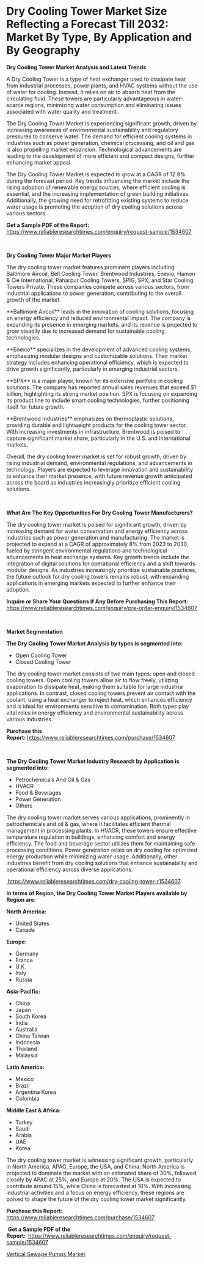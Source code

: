 <p><h1>Dry Cooling Tower Market Size Reflecting a Forecast Till 2032: Market By Type, By Application and By Geography</h1></p><p><strong>Dry Cooling Tower Market Analysis and Latest Trends</strong></p>
<p><p>A Dry Cooling Tower is a type of heat exchanger used to dissipate heat from industrial processes, power plants, and HVAC systems without the use of water for cooling. Instead, it relies on air to absorb heat from the circulating fluid. These towers are particularly advantageous in water-scarce regions, minimizing water consumption and eliminating issues associated with water quality and treatment.</p><p>The Dry Cooling Tower Market is experiencing significant growth, driven by increasing awareness of environmental sustainability and regulatory pressures to conserve water. The demand for efficient cooling systems in industries such as power generation, chemical processing, and oil and gas is also propelling market expansion. Technological advancements are leading to the development of more efficient and compact designs, further enhancing market appeal.</p><p>The Dry Cooling Tower Market is expected to grow at a CAGR of 12.9% during the forecast period. Key trends influencing the market include the rising adoption of renewable energy sources, where efficient cooling is essential, and the increasing implementation of green building initiatives. Additionally, the growing need for retrofitting existing systems to reduce water usage is promoting the adoption of dry cooling solutions across various sectors.</p></p>
<p><strong>Get a Sample PDF of the Report:&nbsp;</strong> <a href="https://www.reliableresearchtimes.com/enquiry/request-sample/1534607?utm_campaign=2179&utm_medium=2&utm_source=Github&utm_content=ia&utm_term=17022025&utm_id=dry-cooling-tower">https://www.reliableresearchtimes.com/enquiry/request-sample/1534607</a></p>
<p>&nbsp;</p>
<p><strong>Dry Cooling Tower Major Market Players</strong></p>
<p><p>The dry cooling tower market features prominent players including Baltimore Aircoil, Bell Cooling Tower, Brentwood Industries, Enexio, Hamon & Cie International, Paharpur Cooling Towers, SPIG, SPX, and Star Cooling Towers Private. These companies compete across various sectors, from industrial applications to power generation, contributing to the overall growth of the market.</p><p>**Baltimore Aircoil** leads in the innovation of cooling solutions, focusing on energy efficiency and reduced environmental impact. The company is expanding its presence in emerging markets, and its revenue is projected to grow steadily due to increased demand for sustainable cooling technologies.</p><p>**Enexio** specializes in the development of advanced cooling systems, emphasizing modular designs and customizable solutions. Their market strategy includes enhancing operational efficiency, which is expected to drive growth significantly, particularly in emerging industrial sectors.</p><p>**SPX** is a major player, known for its extensive portfolio in cooling solutions. The company has reported annual sales revenues that exceed $1 billion, highlighting its strong market position. SPX is focusing on expanding its product line to include smart cooling technologies, further positioning itself for future growth.</p><p>**Brentwood Industries** emphasizes on thermoplastic solutions, providing durable and lightweight products for the cooling tower sector. With increasing investments in infrastructure, Brentwood is poised to capture significant market share, particularly in the U.S. and international markets.</p><p>Overall, the dry cooling tower market is set for robust growth, driven by rising industrial demand, environmental regulations, and advancements in technology. Players are expected to leverage innovation and sustainability to enhance their market presence, with future revenue growth anticipated across the board as industries increasingly prioritize efficient cooling solutions.</p></p>
<p>&nbsp;</p>
<p><strong>What Are The Key Opportunities For Dry Cooling Tower Manufacturers?</strong></p>
<p><p>The dry cooling tower market is poised for significant growth, driven by increasing demand for water conservation and energy efficiency across industries such as power generation and manufacturing. The market is projected to expand at a CAGR of approximately 8% from 2023 to 2030, fueled by stringent environmental regulations and technological advancements in heat exchange systems. Key growth trends include the integration of digital solutions for operational efficiency and a shift towards modular designs. As industries increasingly prioritize sustainable practices, the future outlook for dry cooling towers remains robust, with expanding applications in emerging markets expected to further enhance their adoption.</p></p>
<p><strong>Inquire or Share Your Questions If Any Before Purchasing This Report:</strong> <a href="https://www.reliableresearchtimes.com/enquiry/pre-order-enquiry/1534607?utm_campaign=2179&utm_medium=2&utm_source=Github&utm_content=ia&utm_term=17022025&utm_id=dry-cooling-tower">https://www.reliableresearchtimes.com/enquiry/pre-order-enquiry/1534607</a></p>
<p>&nbsp;</p>
<p><strong>Market Segmentation</strong></p>
<p><strong>The Dry Cooling Tower Market Analysis by types is segmented into:</strong></p>
<p><ul><li>Open Cooling Tower</li><li>Closed Cooling Tower</li></ul></p>
<p><p>The dry cooling tower market consists of two main types: open and closed cooling towers. Open cooling towers allow air to flow freely, utilizing evaporation to dissipate heat, making them suitable for large industrial applications. In contrast, closed cooling towers prevent air contact with the coolant, using a heat exchanger to reject heat, which enhances efficiency and is ideal for environments sensitive to contamination. Both types play vital roles in energy efficiency and environmental sustainability across various industries.</p></p>
<p><strong>Purchase this Report:&nbsp;</strong><a href="https://www.reliableresearchtimes.com/purchase/1534607?utm_campaign=2179&utm_medium=2&utm_source=Github&utm_content=ia&utm_term=17022025&utm_id=dry-cooling-tower">https://www.reliableresearchtimes.com/purchase/1534607</a></p>
<p>&nbsp;</p>
<p><strong>The Dry Cooling Tower Market Industry Research by Application is segmented into:</strong></p>
<p><ul><li>Petrochemicals And Oil & Gas</li><li>HVACR</li><li>Food & Beverages</li><li>Power Generation</li><li>Others</li></ul></p>
<p><p>The dry cooling tower market serves various applications, prominently in petrochemicals and oil & gas, where it facilitates efficient thermal management in processing plants. In HVACR, these towers ensure effective temperature regulation in buildings, enhancing comfort and energy efficiency. The food and beverage sector utilizes them for maintaining safe processing conditions. Power generation relies on dry cooling for optimized energy production while minimizing water usage. Additionally, other industries benefit from dry cooling solutions that enhance sustainability and operational efficiency across diverse applications.</p></p>
<p><a href="https://www.reliableresearchtimes.com/dry-cooling-tower-r1534607?utm_campaign=2179&utm_medium=2&utm_source=Github&utm_content=ia&utm_term=17022025&utm_id=dry-cooling-tower">&nbsp;https://www.reliableresearchtimes.com/dry-cooling-tower-r1534607</a></p>
<p><strong>In terms of Region, the Dry Cooling Tower Market Players available by Region are:</strong></p>
<p>
    <p> <strong> North America: </strong>
        <ul>
            <li>United States</li>
            <li>Canada</li>
        </ul>
        </p> 
    <p> <strong> Europe: </strong>
        <ul>
            <li>Germany</li>
            <li>France</li>
            <li>U.K.</li>
            <li>Italy</li>
            <li>Russia</li>
        </ul>
        </p> 
    <p> <strong> Asia-Pacific: </strong>
        <ul>
            <li>China</li>
            <li>Japan</li>
            <li>South Korea</li>
            <li>India</li>
            <li>Australia</li>
            <li>China Taiwan</li>
            <li>Indonesia</li>
            <li>Thailand</li>
            <li>Malaysia</li>
        </ul>
        </p> 
    <p> <strong> Latin America: </strong>
        <ul>
            <li>Mexico</li>
            <li>Brazil</li>
            <li>Argentina Korea</li>
            <li>Colombia</li>
        </ul>
        </p> 
    <p> <strong> Middle East & Africa: </strong>
        <ul>
            <li>Turkey</li>
            <li>Saudi</li>
            <li>Arabia</li>
            <li>UAE</li>
            <li>Korea</li>
        </ul>
    </p>
    </p>
<p><p>The dry cooling tower market is witnessing significant growth, particularly in North America, APAC, Europe, the USA, and China. North America is projected to dominate the market with an estimated share of 30%, followed closely by APAC at 25%, and Europe at 20%. The USA is expected to contribute around 15%, while China is forecasted at 10%. With increasing industrial activities and a focus on energy efficiency, these regions are poised to shape the future of the dry cooling tower market significantly.</p></p>
<p><strong>Purchase this Report: </strong><a href="https://www.reliableresearchtimes.com/purchase/1534607?utm_campaign=2179&utm_medium=2&utm_source=Github&utm_content=ia&utm_term=17022025&utm_id=dry-cooling-tower">https://www.reliableresearchtimes.com/purchase/1534607</a></p>
<p>&nbsp;<strong>Get a Sample PDF of the Report:&nbsp;&nbsp;</strong><a href="https://www.reliableresearchtimes.com/enquiry/request-sample/1534607?utm_campaign=2179&utm_medium=2&utm_source=Github&utm_content=ia&utm_term=17022025&utm_id=dry-cooling-tower">https://www.reliableresearchtimes.com/enquiry/request-sample/1534607</a></p>
<p><strong></strong></p>
<p><p><a href="https://github.com/gerdabatiskzv9/Market-Research-Report-List-1/blob/main/vertical-sewage-pumps-market.md?utm_campaign=2179&utm_medium=2&utm_source=Github&utm_content=ia&utm_term=17022025&utm_id=dry-cooling-tower">Vertical Sewage Pumps Market</a></p></p>